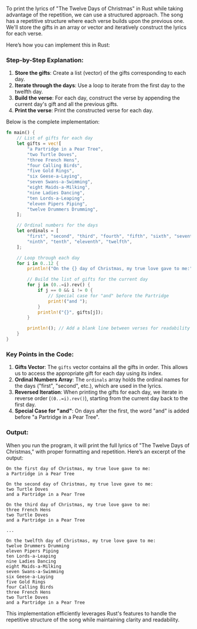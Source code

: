 To print the lyrics of "The Twelve Days of Christmas" in Rust while taking advantage of the repetition, we can use a structured approach. The song has a repetitive structure where each verse builds upon the previous one. We'll store the gifts in an array or vector and iteratively construct the lyrics for each verse.

Here’s how you can implement this in Rust:

### Step-by-Step Explanation:
1. **Store the gifts**: Create a list (vector) of the gifts corresponding to each day.
2. **Iterate through the days**: Use a loop to iterate from the first day to the twelfth day.
3. **Build the verse**: For each day, construct the verse by appending the current day's gift and all the previous gifts.
4. **Print the verse**: Print the constructed verse for each day.

Below is the complete implementation:

```rust
fn main() {
    // List of gifts for each day
    let gifts = vec![
        "a Partridge in a Pear Tree",
        "two Turtle Doves",
        "three French Hens",
        "four Calling Birds",
        "five Gold Rings",
        "six Geese-a-Laying",
        "seven Swans-a-Swimming",
        "eight Maids-a-Milking",
        "nine Ladies Dancing",
        "ten Lords-a-Leaping",
        "eleven Pipers Piping",
        "twelve Drummers Drumming",
    ];

    // Ordinal numbers for the days
    let ordinals = [
        "first", "second", "third", "fourth", "fifth", "sixth", "seventh", "eighth",
        "ninth", "tenth", "eleventh", "twelfth",
    ];

    // Loop through each day
    for i in 0..12 {
        println!("On the {} day of Christmas, my true love gave to me:", ordinals[i]);

        // Build the list of gifts for the current day
        for j in (0..=i).rev() {
            if j == 0 && i != 0 {
                // Special case for "and" before the Partridge
                print!("and ");
            }
            println!("{}", gifts[j]);
        }

        println!(); // Add a blank line between verses for readability
    }
}
```

### Key Points in the Code:
1. **Gifts Vector**: The `gifts` vector contains all the gifts in order. This allows us to access the appropriate gift for each day using its index.
2. **Ordinal Numbers Array**: The `ordinals` array holds the ordinal names for the days ("first", "second", etc.), which are used in the lyrics.
3. **Reversed Iteration**: When printing the gifts for each day, we iterate in reverse order (`(0..=i).rev()`), starting from the current day back to the first day.
4. **Special Case for "and"**: On days after the first, the word "and" is added before "a Partridge in a Pear Tree".

### Output:
When you run the program, it will print the full lyrics of "The Twelve Days of Christmas," with proper formatting and repetition. Here’s an excerpt of the output:

```
On the first day of Christmas, my true love gave to me:
a Partridge in a Pear Tree

On the second day of Christmas, my true love gave to me:
two Turtle Doves
and a Partridge in a Pear Tree

On the third day of Christmas, my true love gave to me:
three French Hens
two Turtle Doves
and a Partridge in a Pear Tree

...

On the twelfth day of Christmas, my true love gave to me:
twelve Drummers Drumming
eleven Pipers Piping
ten Lords-a-Leaping
nine Ladies Dancing
eight Maids-a-Milking
seven Swans-a-Swimming
six Geese-a-Laying
five Gold Rings
four Calling Birds
three French Hens
two Turtle Doves
and a Partridge in a Pear Tree
```

This implementation efficiently leverages Rust's features to handle the repetitive structure of the song while maintaining clarity and readability.
